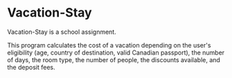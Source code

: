 # Vacation-Stay

Vacation-Stay is a school assignment.

This program calculates the cost of a vacation depending on the user's eligibility (age, country of destination, valid Canadian passport), the number of days, the room type, the number of people, the discounts available, and the deposit fees.
